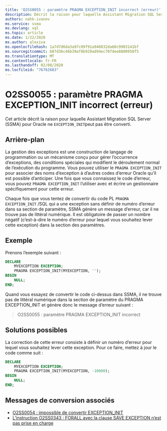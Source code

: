 ```yaml
---
title: 'O2SS0055 : paramètre PRAGMA EXCEPTION_INIT incorrect (erreur)'
description: Décrit la raison pour laquelle Assistant Migration SQL Server (SSMA) pour Oracle ne peut pas convertir EXCEPTION_INIT.
authors: nahk-ivanov
ms.service: ssma
ms.devlang: sql
ms.topic: article
ms.date: 1/22/2020
ms.author: alexiva
ms.openlocfilehash: 1a7d7d6da3a97c09f91a946032da60c9903141bf
ms.sourcegitcommit: b87d36c46b39af8b929ad94ec707dee8800950f5
ms.translationtype: MT
ms.contentlocale: fr-FR
ms.lasthandoff: 02/08/2020
ms.locfileid: "76762683"
---
```

# <a name="o2ss0055-incorrect-exception_init-pragma-parameter-error"></a>O2SS0055 : paramètre PRAGMA EXCEPTION_INIT incorrect (erreur)

Cet article décrit la raison pour laquelle Assistant Migration SQL Server (SSMA) pour Oracle ne `EXCEPTION_INIT`peut pas être converti.

## <a name="background"></a>Arrière-plan

La gestion des exceptions est une construction de langage de programmation ou un mécanisme conçu pour gérer l’occurrence d’exceptions, des conditions spéciales qui modifient le déroulement normal de l’exécution du programme. Vous pouvez utiliser le `PRAGMA EXCEPTION_INIT` pour associer des noms d’exception à d’autres codes d’erreur Oracle qu’il est possible d’anticiper. Une fois que vous connaissez le code d’erreur, vous pouvez `PRAGMA EXCEPTION_INIT` l’utiliser avec et écrire un gestionnaire spécifiquement pour cette erreur.

Chaque fois que vous tentez de convertir du code PL `PRAGMA EXCEPTION_INIT` /SQL qui a une exception sans définir de numéro d’erreur dans sa section de paramètre, SSMA génère un message d’erreur, car il ne trouve pas de littéral numérique. Il est obligatoire de passer un nombre négatif (c’est-à-dire le numéro d’erreur pour lequel vous souhaitez lever cette exception) dans la section des paramètres.

## <a name="example"></a>Exemple

Prenons l’exemple suivant :

```sql
DECLARE
    MYEXCEPTION EXCEPTION;
    PRAGMA EXCEPTION_INIT(MYEXCEPTION, '');
BEGIN
    NULL;
END;
```

Quand vous essayez de convertir le code ci-dessus dans SSMA, il ne trouve pas de littéral numérique dans la section de paramètre du PRAGMA EXCEPTION_INIT et génère donc le message d’erreur suivant :

> O2SS0055 : paramètre PRAGMA EXCEPTION_INIT incorrect

## <a name="possible-remedies"></a>Solutions possibles

La correction de cette erreur consiste à définir un numéro d’erreur pour lequel vous souhaitez lever cette exception. Pour ce faire, mettez à jour le code comme suit :

```sql
DECLARE
    MYEXCEPTION EXCEPTION;
    PRAGMA EXCEPTION_INIT(MYEXCEPTION, -10000);
BEGIN
    NULL;
END;
```

## <a name="related-conversion-messages"></a>Messages de conversion associés

* [O2SS0054 : impossible de convertir EXCEPTION_INIT](o2ss0054.md)
* [L’instruction O2SS0343 : FORALL avec la clause SAVE EXCEPTION n’est pas prise en charge](o2ss0343.md)

